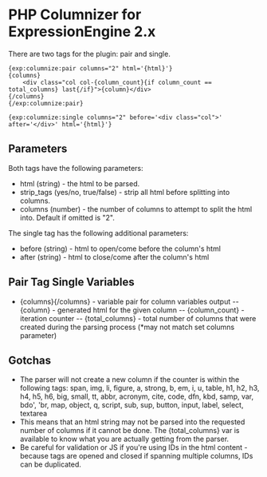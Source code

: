 # PHP Columnizer for ExpressionEngine 2.x

There are two tags for the plugin: pair and single.

```
{exp:columnize:pair columns="2" html='{html}'}
{columns}
	<div class="col col-{column_count}{if column_count == total_columns} last{/if}">{column}</div>
{/columns}
{/exp:columnize:pair}
```
```
{exp:columnize:single columns="2" before='<div class="col">' after='</div>' html='{html}'}
```

## Parameters

Both tags have the following parameters:

- html (string) - the html to be parsed.
- strip_tags (yes/no, true/false) - strip all html before splitting into columns.
- columns (number) - the number of columns to attempt to split the html into. Default if omitted is "2".

The single tag has the following additional parameters:

- before (string) -  html to open/come before the column's html
- after (string) - html to close/come after the column's html

## Pair Tag Single Variables

- {columns}{/columns} - variable pair for column variables output
-- {column} - generated html for the given column
-- {column_count} - iteration counter
-- {total_columns} - total number of columns that were created during the parsing process (*may not match set columns parameter)

## Gotchas

- The parser will not create a new column if the counter is within the following tags: span, img, li, figure, a, strong, b, em, i, u, table, h1, h2, h3, h4, h5, h6, big, small, tt, abbr, acronym, cite, code, dfn, kbd, samp, var, bdo', 'br, map, object, q, script, sub, sup, button, input, label, select, textarea
- This means that an html string may not be parsed into the requested number of columns if it cannot be done. The {total_columns} var is available to know what you are actually getting from the parser.
- Be careful for validation or JS if you're using IDs in the html content - because tags are opened and closed if spanning multiple columns, IDs can be duplicated.
